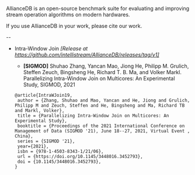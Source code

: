 AllianceDB is an open-source benchmark suite for evaluating and improving stream operation algorithms on modern hardwares.

If you use AllianceDB in your work, please cite our work.

--

- Intra-Window Join *[Release at https://github.com/intellistream/AllianceDB/releases/tag/v1]*

  * **[SIGMOD]** Shuhao Zhang, Yancan Mao, Jiong He, Philipp M. Grulich, Steffen Zeuch, Bingsheng He, Richard T. B. Ma, and Volker Markl. Parallelizing Intra-Window Join on Multicores: An Experimental Study, SIGMOD, 2021
  ```
  @article{IntraWJoin19,
   author = {Zhang, Shuhao and Mao, Yancan and He, Jiong and Grulich, Philipp M and Zeuch, Steffen and He, Bingsheng and Ma, Richard TB and Markl, Volker},
   title = {Parallelizing Intra-Window Join on Multicores: An Experimental Study},
   booktitle = {Proceedings of the 2021 International Conference on Management of Data (SIGMOD '21), June 18--27, 2021, Virtual Event , China},
   series = {SIGMOD '21},
   year={2021},
   isbn = {978-1-4503-8343-1/21/06},
   url = {https://doi.org/10.1145/3448016.3452793},
   doi = {10.1145/3448016.3452793},
  }
  ```
